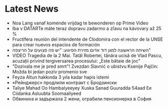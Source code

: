 # Latest News
-  Noa Lang vanaf komende vrijdag te bewonderen op Prime Video
-  Iba v DATARTe máte teraz dopravu zadarmo a zľavu na kávovary až 25 %
-  Fructífera reunión del intendente de Clodomira con el rector de la UNSE para crear nuevos espacios de formación
-  השיחה הראשונה למגן דוד אדום מזירת הפיגוע: "יש פה פצועים על הריצפה"
-  VIDEO Tragedia de la 2 Mai. Tatăl Robertei, tânăra ucisă de Vlad Pascu, acuzații privind tergiversarea procesului: „Este bătaie de joc”
-  "Dozivala me je pred smrt"! Zvezdan Slavnić o ubistvu Ksenije Pajčin: Možda bi jedan poziv promenio sve
-  Feyza Altun hakkında 3 yıla kadar hapis istemi
-  «Рейнджерс» продлили контракт с Бродзински
-  Taliye Mahad Oo Hambalyeeyey Xuska Sanad Guuradda 54aad Ee Ciidanka Asluubta Soomaaliyeed
-  Обвиниха и задържаха 2 жени, ограбили пенсионерка в София
